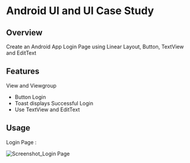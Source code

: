 # Android UI and UI Case Study

## Overview
Create an Android App Login Page using Linear Layout, Button, TextView and EditText

## Features
View and Viewgroup
- Button Login
- Toast displays Successful Login
- Use TextView and EditText

## Usage
Login Page :

![Screenshot_Login Page](https://user-images.githubusercontent.com/56164259/68088233-646aa580-fe8f-11e9-8735-e5fb469e8642.png)

